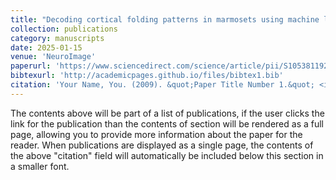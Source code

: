 ```yaml
---
title: "Decoding cortical folding patterns in marmosets using machine learning and large language model"
collection: publications
category: manuscripts
date: 2025-01-15
venue: 'NeuroImage'
paperurl: 'https://www.sciencedirect.com/science/article/pii/S1053811925000333'
bibtexurl: 'http://academicpages.github.io/files/bibtex1.bib'
citation: 'Your Name, You. (2009). &quot;Paper Title Number 1.&quot; <i>Journal 1</i>. 1(1).'
---
```

The contents above will be part of a list of publications, if the user clicks the link for the publication than the contents of section will be rendered as a full page, allowing you to provide more information about the paper for the reader. When publications are displayed as a single page, the contents of the above "citation" field will automatically be included below this section in a smaller font.
